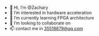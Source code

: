 - 👋 Hi, I’m @Zachary
- 👀 I’m interested in hardware acceleration
- 🌱 I’m currently learning FPGA architecture
- 💞️ I’m looking to collaborate on 
- 📫 contact me in 35518879@qq.com

<!---
Zachary/Zachary is a ✨ special ✨ repository because its `README.md` (this file) appears on your GitHub profile.
You can click the Preview link to take a look at your changes.
--->

